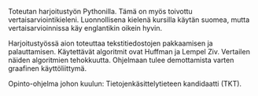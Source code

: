 Toteutan harjoitustyön Pythonilla. Tämä on myös toivottu vertaisarviointikieleni. Luonnollisena kielenä kursilla käytän suomea, mutta vertaisarvioinnissa käy englantikin oikein hyvin.

Harjoitustyössä aion toteuttaa tekstitiedostojen pakkaamisen ja palauttamisen. Käytettävät algoritmit ovat Huffman ja Lempel Ziv. Vertailen näiden algoritmien tehokkuutta. Ohjelmaan tulee demottamista varten graafinen käyttöliittymä.

Opinto-ohjelma johon kuulun: Tietojenkäsittelytieteen kandidaatti (TKT).
